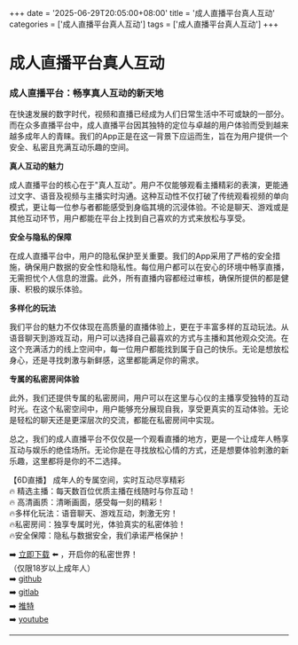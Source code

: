 +++
date = '2025-06-29T20:05:00+08:00'
title = '成人直播平台真人互动'
categories = ['成人直播平台真人互动']
tags = ['成人直播平台真人互动']
+++

# 成人直播平台真人互动

### 成人直播平台：畅享真人互动的新天地

在快速发展的数字时代，视频和直播已经成为人们日常生活中不可或缺的一部分。而在众多直播平台中，成人直播平台因其独特的定位与卓越的用户体验而受到越来越多成年人的青睐。我们的App正是在这一背景下应运而生，旨在为用户提供一个安全、私密且充满互动乐趣的空间。

**真人互动的魅力**

成人直播平台的核心在于"真人互动"。用户不仅能够观看主播精彩的表演，更能通过文字、语音及视频与主播实时沟通。这种互动性不仅打破了传统观看视频的单向模式，更让每一位参与者都能感受到身临其境的沉浸体验。不论是聊天、游戏或是其他互动环节，用户都能在平台上找到自己喜欢的方式来放松与享受。

**安全与隐私的保障**

在成人直播平台中，用户的隐私保护至关重要。我们的App采用了严格的安全措施，确保用户数据的安全性和隐私性。每位用户都可以在安心的环境中畅享直播，无需担忧个人信息的泄露。此外，所有直播内容都经过审核，确保所提供的都是健康、积极的娱乐体验。

**多样化的玩法**

我们平台的魅力不仅体现在高质量的直播体验上，更在于丰富多样的互动玩法。从语音聊天到游戏互动，用户可以选择自己最喜欢的方式与主播和其他观众交流。在这个充满活力的线上空间中，每一位用户都能找到属于自己的快乐。无论是想放松身心，还是寻找刺激与新鲜感，这里都能满足你的需求。

**专属的私密房间体验**

此外，我们还提供专属的私密房间，用户可以在这里与心仪的主播享受独特的互动时光。在这个私密空间中，用户能够充分展现自我，享受更真实的互动体验。无论是轻松的聊天还是更深层次的交流，都能在私密房间中实现。

总之，我们的成人直播平台不仅仅是一个观看直播的地方，更是一个让成年人畅享互动与娱乐的绝佳场所。无论你是在寻找放松心情的方式，还是想要体验刺激的新乐趣，这里都将是你的不二选择。

【6D直播】
成年人的专属空间，实时互动尽享精彩  
🔥 精选主播：每天数百位优质主播在线随时与你互动！  
🔥 高清画质：清晰画面，感受每一刻的精彩！  
🔥多样化玩法：语音聊天、游戏互动，刺激无穷！  
🔥私密房间：独享专属时光，体验真实的私密体验！  
🔥安全保障：隐私与数据安全，我们承诺严格保护！  

➡️ [立即下载](https://down123.s3.ap-east-1.amazonaws.com/down/down.html?channelCode=blog) ⬅️ ，开启你的私密世界！  
（仅限18岁以上成年人）  
➡️ [github](https://aldult-live.github.io/)  
➡️ [gitlab](https://seo-09598d.gitlab.io/)  
➡️ [推特](https://x.com/wegame33)  
➡️ [youtube](https://www.youtube.com/@6Dlive)  

---
